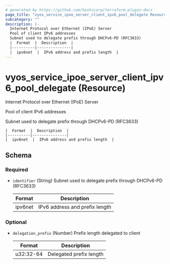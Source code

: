 ```yaml
---
# generated by https://github.com/hashicorp/terraform-plugin-docs
page_title: "vyos_service_ipoe_server_client_ipv6_pool_delegate Resource - vyos"
subcategory: ""
description: |-
  Internet Protocol over Ethernet (IPoE) Server
  Pool of client IPv6 addresses
  Subnet used to delegate prefix through DHCPv6-PD (RFC3633)
  |  Format  |  Description  |
  |----------|---------------|
  |  ipv6net  |  IPv6 address and prefix length  |
---
```


# vyos_service_ipoe_server_client_ipv6_pool_delegate (Resource)

Internet Protocol over Ethernet (IPoE) Server

Pool of client IPv6 addresses

Subnet used to delegate prefix through DHCPv6-PD (RFC3633)

    |  Format  |  Description  |
    |----------|---------------|
    |  ipv6net  |  IPv6 address and prefix length  |



<!-- schema generated by tfplugindocs -->
## Schema

### Required

- `identifier` (String) Subnet used to delegate prefix through DHCPv6-PD (RFC3633)

    |  Format  |  Description  |
    |----------|---------------|
    |  ipv6net  |  IPv6 address and prefix length  |

### Optional

- `delegation_prefix` (Number) Prefix length delegated to client

    |  Format  |  Description  |
    |----------|---------------|
    |  u32:32-64  |  Delegated prefix length  |
